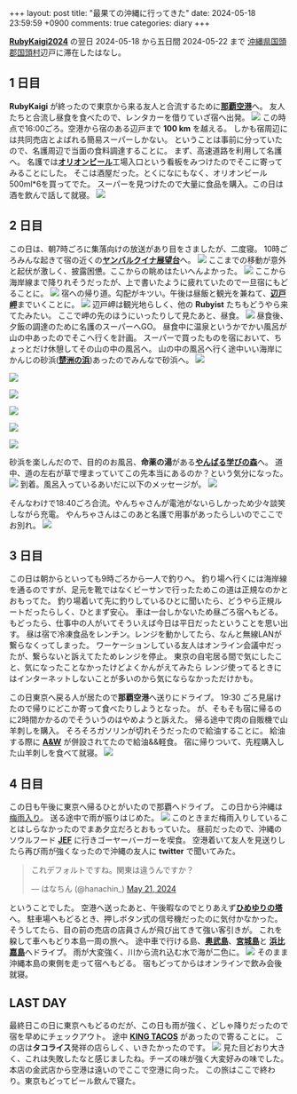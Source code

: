 +++
layout: post
title: "最果ての沖縄に行ってきた"
date: 2024-05-18 23:59:59 +0900
comments: true
categories: diary
+++

[**RubyKaigi2024**](https://rubykaigi.org/2024) の翌日 2024-05-18 から五日間 2024-05-22 まで
[沖縄県国頭郡国頭村](http://www.vill.kunigami.okinawa.jp/)辺戸に滞在したはなし。

## 1 日目

**RubyKaigi** が終ったので東京から来る友人と合流するために[**那覇空港**](https://www.naha-airport.co.jp/)へ。
友人たちと合流し昼食を食べたので、レンタカーを借りていざ宿へ出発。
![](/images/go2hedo.png)
この時点で16:00ごろ。空港から宿のある辺戸まで **100 km** を越える。
しかも宿周辺には共同売店とよばれる簡易スーパーしかない。
ということは事前に分っていたので、名護周辺で当面の食料調達することに。
まず、高速道路を利用して名護へ。
名護では[**オリオンビール**](https://www.orionbeer.co.jp/)工場入口という看板をみつけたのでそこに寄ってみることにした。
そこは酒屋だった。とくになにもなく、オリオンビール500ml*6を買ってでた。
スーパーを見つけたので大量に食品を購入。この日は酒を飲んで話して就寝。
![](/images/photo/hedo-base-camp.png)

## 2 日目

この日は、朝7時ごろに集落向けの放送があり目をさましたが、二度寝。
10時ごろみんな起きて宿の近くの[**ヤンバルクイナ展望台**](http://kunigami-kikakukanko.com/itiran/07.html)へ。
![](/images/photo/hedo-yanbaru-kuina-view-point.png)
ここまでの移動が意外と起伏が激しく、披露困憊。ここからの眺めはたいへんよかった。
![](/images/photo/hedo-yanbaru-kuina-view-hedo-misaki.png)
ここから海岸線まで降りれそうだったが、上で書いたように疲れていたので一旦宿にもどることに。
![](/images/photo/hedo-yanbaru-kuina-view-point-return.png)
宿への帰り道。勾配がキツい。午後は昼飯と観光を兼ねて、[**辺戸岬**](http://kunigami-kikakukanko.com/itiran/06.html)までいくことに。
![](/images/photo/hedo-misaki-view-yoron-bird.png)
辺戸岬は観光地らしく、他の **Rubyist** たちもどうやら来てたみたい。
ここで岬の先のほうにいったりして見たあと、昼食。
![](/images/photo/hedo-misaki-messi.png)
昼食後、夕飯の調達のために名護のスーパーへGO。
昼食中に温泉というかでかい風呂が山の中あったのでそこへ行くを計画。
スーパーで買ったものを宿において、ちょっとだけ休憩してその山の中の風呂へ。
山の中の風呂へ行く途中いい海岸にかんじの砂浜([**楚洲の浜**](https://okinawa-bookmark.com/beach/kunigami-beach/sosu-sunahama/))あったのでみんなで砂浜へ。
![](/images/photo/hedo-yanbaru-sosu-no-hama-iwa.png)

![](/images/photo/hedo-yanbaru-sosu-no-hama-wave.png)

![](/images/photo/hedo-yanbaru-sosu-no-hama-sango.png)

![](/images/photo/hedo-yanbaru-sosu-no-hama-river.png)

![](/images/photo/hedo-yanbaru-sosu-no-hama-yadokari.png)

![](/images/photo/hedo-yanbaru-sosu-no-hama-ashiato.png)

砂浜を楽しんだので、目的のお風呂、**命薬の湯**がある[**やんばる学びの森**](https://yanbaru-manabi.com/)へ。
道中、道の左右が草で埋まっていてこの先本当にあるのか？という気分になった。
![](/images/photo/hedo-yanbaru-manabi-no-mori-kanban.png)
到着。風呂入っているあいだに以下のメッセージが。
![](/images/screenshot/yancya-comes-manabi-no-mori.png)

そんなわけで18:40ごろ合流。やんちゃさんが電池がないらしかっため少々談笑しながら充電。
やんちゃさんはこのあと名護で用事があったらしいのでここでお別れ。
![](/images/photo/hedo-yanbaru-manabi-no-mori-yancya.png)

## 3 日目
この日は朝からといっても9時ごろから一人で釣りへ。
釣り場へ行くには海岸線を通るのですが、足元を靴ではなくビーサンで行ったためこの道は正規なのかとおもってた。
釣り場着いて先に釣りしているひとに聞いたら、どうやら正規ルートだったらしく、ひとまず安心。
車は一台しかないため昼ごろ宿へもどる。もどったら、仕事中の人がいてそういえば今日は平日だったということを思い出す。
昼は宿で冷凍食品をレンチン。レンジを動かしてたら、なんと無線LANが繋らなくってしまった。
ワーケーションしている友人はオンライン会議中だったが、繋らないと訴えてたためレンジを停止。
東京の自宅居る間で気にしたこと、気になったことなかったけどよくかんがえてみたら
レンジ使ってるときにはインターネットしないことが多いのから気にならなかっただけかも。

この日東京へ戻る人が居たので**那覇空港**へ送りにドライブ。
19:30 ごろ見届けたので帰りにどこか寄って食べたりしようとなった。
が、そもそも宿に帰るのに2時間かかるのでそういうのはやめようと訴えた。
帰る途中で肉の自販機で山羊刺しを購入。
そろそろガソリンが切れそうだったので給油することに。
給油する際に [**A&W**](https://www.awok.co.jp/) が併設されてたので給油&&軽食。
宿に帰りついて、先程購入した山羊刺しを食べて就寝。
![](/images/photo/hedo-base-camp-freezed-goat.png)

## 4 日目

この日も午後に東京へ帰るひとがいたので那覇へドライブ。
この日から沖縄は[梅雨入り](https://weathernews.jp/s/topics/202405/170105/)。
送る途中で雨が振りはじめた。
![](/images/photo/hedo-round-main-island-rain.png)
このときまだ梅雨入りしていることはしらなかったのでまあ夕立だろとおもっていた。
昼前だったので、沖縄のソウルフード [**JEF**](https://jefokinawa.co.jp/) に行きゴーヤーバーガーを喫食。
空港着いて友人を見送りしたら再び雨が強くなったので沖縄の友人に **twitter** で聞いてみた。

<blockquote class="twitter-tweet"><p lang="ja" dir="ltr">これデフォルトですね。関東は違うんですか？</p>&mdash; はなちん (@hanachin_) <a href="https://twitter.com/hanachin_/status/1792788936089387237?ref_src=twsrc%5Etfw">May 21, 2024</a></blockquote> <script async src="https://platform.twitter.com/widgets.js" charset="utf-8"></script>

ということでした。
空港へ送ったあと、午後暇なのでとりあえず[**ひめゆりの塔**](https://www.himeyuri.or.jp/)へ。
駐車場へもどるとき、押しボタン式の信号機だったのに気付かなかった。
そうしてたら、目の前の売店の店員さんが飛び出てきて強い客引きが。
これを躱して車へもどり本島一周の旅へ。
途中車で行ける島、[**奥武島**](https://www.okinawastory.jp/spot/1276)、[**宮城島**](https://www.okinawastory.jp/spot/1287)と
[**浜比嘉島**](https://www.okinawastory.jp/spot/1269)へドライブ。
雨が大変強く、川から流れ込む水で海が二色に。
![](/images/photo/hedo-round-main-island-binary.png)
そのまま沖縄本島の東側を走って宿へもどる。
宿もどってからはオンラインで飲み会後就寝。

## LAST DAY
最終日この日に東京へもどるのだが、この日も雨が強く、どしゃ降りだったので宿を早めにチェックアウト。
途中 [**KING TACOS**](https://tabelog.com/okinawa/A4703/A470302/47011602/) があったので寄ることに。
この店は**タコライス**発祥の店らしく、いきたかったのです。
![](/images/photo/hedo-king-machi-king-tacos.png)
見た目どおり大きく、これは失敗したなと感じましたね。チーズの味が強く大変好みの味でした。
本店の金武店から空港は遠いのでここで空港に向った。
この旅はここで終わり。東京もどってビール飲んで寝た。

